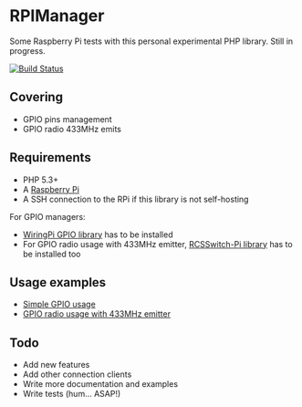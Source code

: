 # RPIManager

Some Raspberry Pi tests with this personal experimental PHP library. Still in progress.

[![Build Status](https://secure.travis-ci.org/Ph3nol/RPIManager.png)](http://travis-ci.org/Ph3nol/RPIManager)

## Covering

* GPIO pins management
* GPIO radio 433MHz emits

## Requirements

* PHP 5.3+
* A [Raspberry Pi](http://www.raspberrypi.org/)
* A SSH connection to the RPi if this library is not self-hosting

For GPIO managers:

* [WiringPi GPIO library](https://projects.drogon.net/raspberry-pi/wiringpi/) has to be installed
* For GPIO radio usage with 433MHz emitter, [RCSSwitch-Pi library](https://github.com/r10r/rcswitch-pi) has to be installed too

## Usage examples

* [Simple GPIO usage](https://github.com/Ph3nol/RPIManager/blob/master/examples/gpio/basic.php)
* [GPIO radio usage with 433MHz emitter](https://github.com/Ph3nol/RPIManager/blob/master/examples/gpio/radio.php)

## Todo

* Add new features
* Add other connection clients
* Write more documentation and examples
* Write tests (hum... ASAP!)
